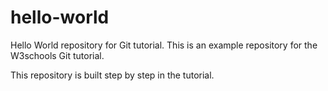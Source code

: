 # hello-world
Hello World repository for Git tutorial.
This is an example repository for the W3schools Git tutorial.

This repository is built step by step in the tutorial.
